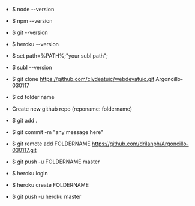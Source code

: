 * $ node --version 
* $ npm --version 
* $ git --version
* $ heroku --version 
* $ set path=%PATH%;"your subl path";
* $ subl --version 
* $ git clone https://github.com/clydeatuic/webdevatuic.git 
 Argoncillo-030117

* $ cd folder name
* Create new github repo (reponame: foldername)
* $ git add . 
* $ git commit -m "any message here"
* $ git remote add FOLDERNAME https://github.com/drilanph/Argoncillo-030117.git
* $ git push -u FOLDERNAME master 
* $ heroku login 
* $ heroku create FOLDERNAME 
* $ git push -u heroku master 
